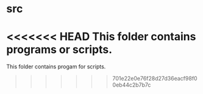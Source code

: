 # src

<<<<<<< HEAD
This folder contains programs or scripts.
=======
This folder contains progam for scripts.
>>>>>>> 701e22e0e76f28d27d36eacf98f00eb44c2b7b7c
